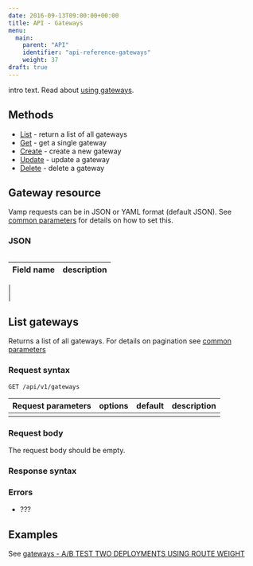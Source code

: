 ```yaml
---
date: 2016-09-13T09:00:00+00:00
title: API - Gateways
menu:
  main:
    parent: "API"
    identifier: "api-reference-gateways"
    weight: 37
draft: true
---
```

intro text. Read about [using gateways](documentation/using-vamp/gateways/).

## Methods
 
 * [List](/documentation/api/api-gateways/#list-gateways) - return a list of all gateways
 * [Get](/documentation/api/api-gateways/#get-a-single-gateway) - get a single gateway
 * [Create](/documentation/api/api-gateways/#create-a-gateway) - create a new gateway 
 * [Update](/documentation/api/api-gateways/#update-a-gateway) - update a gateway
 * [Delete](/documentation/api/api-gateways/#delete-a-gateway) - delete a gateway

## Gateway resource

Vamp requests can be in JSON or YAML format (default JSON). See [common parameters](/documentation/api/api-common-parameters) for details on how to set this.

### JSON

```

```

 Field name        | description          
 -----------------|-----------------
  |  
  |
  
## List gateways

Returns a list of all gateways. For details on pagination see [common parameters](/documentation/api/api-common-parameters)

### Request syntax
    GET /api/v1/gateways

| Request parameters         | options           | default          | description       |
| ----------------- |:-----------------:|:----------------:| -----------------:|
|  |  |  |  |

### Request body
The request body should be empty.

### Response syntax


### Errors
* ???

## Examples

See [gateways - A/B TEST TWO DEPLOYMENTS USING ROUTE WEIGHT](/documentation/using-vamp/gateways/#example-a-b-test-two-deployments-using-route-weight)